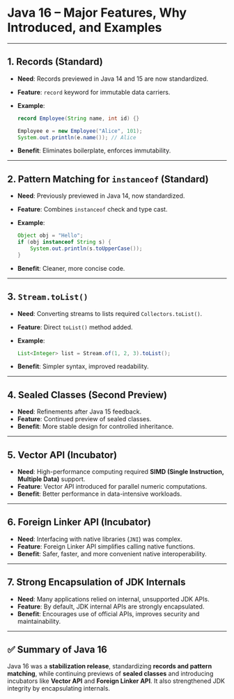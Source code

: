 # Java 16 – Major Features, Why Introduced, and Examples

---

## 1. Records (Standard)

* **Need**: Records previewed in Java 14 and 15 are now standardized.
* **Feature**: `record` keyword for immutable data carriers.
* **Example**:

  ```java
  record Employee(String name, int id) {}

  Employee e = new Employee("Alice", 101);
  System.out.println(e.name()); // Alice
  ```
* **Benefit**: Eliminates boilerplate, enforces immutability.

---

## 2. Pattern Matching for `instanceof` (Standard)

* **Need**: Previously previewed in Java 14, now standardized.
* **Feature**: Combines `instanceof` check and type cast.
* **Example**:

  ```java
  Object obj = "Hello";
  if (obj instanceof String s) {
      System.out.println(s.toUpperCase());
  }
  ```
* **Benefit**: Cleaner, more concise code.

---

## 3. `Stream.toList()`

* **Need**: Converting streams to lists required `Collectors.toList()`.
* **Feature**: Direct `toList()` method added.
* **Example**:

  ```java
  List<Integer> list = Stream.of(1, 2, 3).toList();
  ```
* **Benefit**: Simpler syntax, improved readability.

---

## 4. Sealed Classes (Second Preview)

* **Need**: Refinements after Java 15 feedback.
* **Feature**: Continued preview of sealed classes.
* **Benefit**: More stable design for controlled inheritance.

---

## 5. Vector API (Incubator)

* **Need**: High-performance computing required **SIMD (Single Instruction, Multiple Data)** support.
* **Feature**: Vector API introduced for parallel numeric computations.
* **Benefit**: Better performance in data-intensive workloads.

---

## 6. Foreign Linker API (Incubator)

* **Need**: Interfacing with native libraries (`JNI`) was complex.
* **Feature**: Foreign Linker API simplifies calling native functions.
* **Benefit**: Safer, faster, and more convenient native interoperability.

---

## 7. Strong Encapsulation of JDK Internals

* **Need**: Many applications relied on internal, unsupported JDK APIs.
* **Feature**: By default, JDK internal APIs are strongly encapsulated.
* **Benefit**: Encourages use of official APIs, improves security and maintainability.

---

## ✅ Summary of Java 16

Java 16 was a **stabilization release**, standardizing **records and pattern matching**, while continuing previews of **sealed classes** and introducing incubators like **Vector API** and **Foreign Linker API**. It also strengthened JDK integrity by encapsulating internals.
